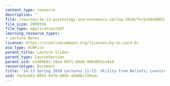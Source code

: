 ```yaml
---
content_type: resource
description: ''
file: /courses/14-13-psychology-and-economics-spring-2020/fecbcb01006349764885a5d06c728edc_MIT14_13S20_lecs11_13.pdf
file_size: 2095556
file_type: application/pdf
learning_resource_types:
- Lecture Notes
license: https://creativecommons.org/licenses/by-nc-sa/4.0/
ocw_type: OCWFile
parent_title: Lecture Slides
parent_type: CourseSection
parent_uid: e1460b91-78ed-04f1-60e8-9963055ce410
resourcetype: Document
title: '14.13 Spring 2020 Lectures 11-13: Utility from Beliefs; Learning'
uid: fecbcb01-0063-4976-4885-a5d06c728edc
---
```

